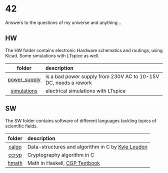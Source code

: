 # 42

Answers to the questions of my universe and anything...

## HW

The HW folder contains electronic Hardware schematics and routings, using Kicad. Some simulations with LTspice as well.

| folder                             | description                                                     |
|:----------------------------------:|:----------------------------------------------------------------|
| [power_supply](./HW/power_supply/) | is a bad power supply from 230V AC to 10-15V DC, needs a rework |
| [simulations](./HW/simulations/)   | electrical simulations with LTspice                             |

## SW 

The SW folder contains software of different languages tackling topics of scientific fields.

| folder               | description    |
|:--------------------:|:---------------|
| [calgo](./SW/calgo/) | Data-structures and algorithm in C by [Kyle Loudon](https://everythingcomputerscience.com/books/Mastering-Algorithms-with-C-Loudon.pdf) |
| [ccryp](./SW/ccryp/) | Cryptography algorithm in C |
| [hmath](./SW/hmath/) | Math in Haskell, [CGP Textbook](https://www.cgpbooks.co.uk/secondary-books/as-and-a-level/maths/mhn72-a-level-maths-textbook-year-1-2)  |